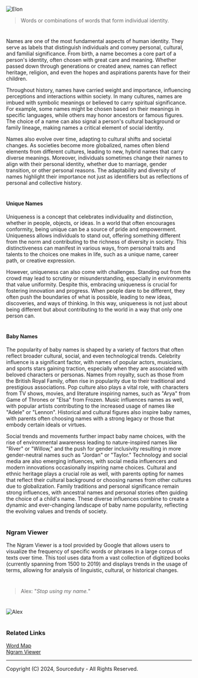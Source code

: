 ![Elon](https://github.com/user-attachments/assets/c89c9a88-9a97-4ccf-8609-fba9b84e5c20)

> Words or combinations of words that form individual identity.

#

Names are one of the most fundamental aspects of human identity. They serve as labels that distinguish individuals and convey personal, cultural, and familial significance. From birth, a name becomes a core part of a person's identity, often chosen with great care and meaning. Whether passed down through generations or created anew, names can reflect heritage, religion, and even the hopes and aspirations parents have for their children.

Throughout history, names have carried weight and importance, influencing perceptions and interactions within society. In many cultures, names are imbued with symbolic meanings or believed to carry spiritual significance. For example, some names might be chosen based on their meanings in specific languages, while others may honor ancestors or famous figures. The choice of a name can also signal a person's cultural background or family lineage, making names a critical element of social identity.

Names also evolve over time, adapting to cultural shifts and societal changes. As societies become more globalized, names often blend elements from different cultures, leading to new, hybrid names that carry diverse meanings. Moreover, individuals sometimes change their names to align with their personal identity, whether due to marriage, gender transition, or other personal reasons. The adaptability and diversity of names highlight their importance not just as identifiers but as reflections of personal and collective history.

#
#### Unique Names

Uniqueness is a concept that celebrates individuality and distinction, whether in people, objects, or ideas. In a world that often encourages conformity, being unique can be a source of pride and empowerment. Uniqueness allows individuals to stand out, offering something different from the norm and contributing to the richness of diversity in society. This distinctiveness can manifest in various ways, from personal traits and talents to the choices one makes in life, such as a unique name, career path, or creative expression.

However, uniqueness can also come with challenges. Standing out from the crowd may lead to scrutiny or misunderstanding, especially in environments that value uniformity. Despite this, embracing uniqueness is crucial for fostering innovation and progress. When people dare to be different, they often push the boundaries of what is possible, leading to new ideas, discoveries, and ways of thinking. In this way, uniqueness is not just about being different but about contributing to the world in a way that only one person can.

#
#### Baby Names

The popularity of baby names is shaped by a variety of factors that often reflect broader cultural, social, and even technological trends. Celebrity influence is a significant factor, with names of popular actors, musicians, and sports stars gaining traction, especially when they are associated with beloved characters or personas. Names from royalty, such as those from the British Royal Family, often rise in popularity due to their traditional and prestigious associations. Pop culture also plays a vital role, with characters from TV shows, movies, and literature inspiring names, such as "Arya" from Game of Thrones or "Elsa" from Frozen. Music influences names as well, with popular artists contributing to the increased usage of names like "Adele" or "Lennon". Historical and cultural figures also inspire baby names, with parents often choosing names with a strong legacy or those that embody certain ideals or virtues.

Social trends and movements further impact baby name choices, with the rise of environmental awareness leading to nature-inspired names like "River" or "Willow," and the push for gender inclusivity resulting in more gender-neutral names such as "Jordan" or "Taylor." Technology and social media are also emerging influences, with social media influencers and modern innovations occasionally inspiring name choices. Cultural and ethnic heritage plays a crucial role as well, with parents opting for names that reflect their cultural background or choosing names from other cultures due to globalization. Family traditions and personal significance remain strong influences, with ancestral names and personal stories often guiding the choice of a child's name. These diverse influences combine to create a dynamic and ever-changing landscape of baby name popularity, reflecting the evolving values and trends of society.

#
### Ngram Viewer

The Ngram Viewer is a tool provided by Google that allows users to visualize the frequency of specific words or phrases in a large corpus of texts over time. This tool uses data from a vast collection of digitized books (currently spanning from 1500 to 2019) and displays trends in the usage of terms, allowing for analysis of linguistic, cultural, or historical changes.

#

> Alex: "*Stop using my name.*"

#

![Alex](https://github.com/user-attachments/assets/94961a5b-966e-4985-9a5f-7f0406129b6f)

#
### Related Links

[Word Map](https://chatgpt.com/g/g-fUiD2XBka-word-map)
<br>
[Ngram Viewer](https://books.google.com/ngrams/)

***
Copyright (C) 2024, Sourceduty - All Rights Reserved.
